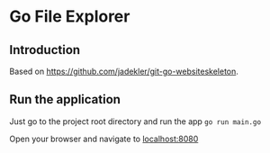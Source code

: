 # Go File Explorer

## Introduction

Based on https://github.com/jadekler/git-go-websiteskeleton.

## Run the application

Just go to the project root directory and run the app
``go run main.go``

Open your browser and navigate to [localhost:8080](localhost:8080)